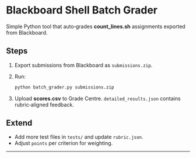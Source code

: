 # Blackboard Shell Batch Grader

Simple Python tool that auto‑grades **count_lines.sh** assignments exported from Blackboard.

## Steps
1. Export submissions from Blackboard as `submissions.zip`.
2. Run:  

   ```bash
   python batch_grader.py submissions.zip
   ```

3. Upload **scores.csv** to Grade Centre.
   `detailed_results.json` contains rubric‑aligned feedback.

## Extend
* Add more test files in `tests/` and update `rubric.json`.
* Adjust `points` per criterion for weighting.

---
